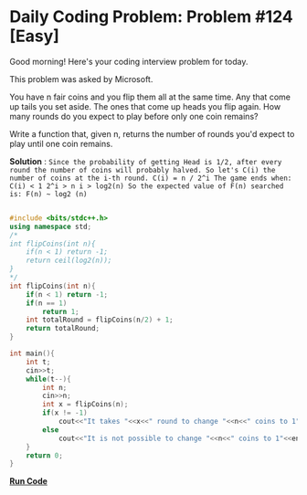 
# Daily Coding Problem: Problem #124 [Easy]

Good morning! Here's your coding interview problem for today.

This problem was asked by Microsoft.

You have n fair coins and you flip them all at the same time. Any that come up tails you set aside. The ones that come up heads you flip again. How many rounds do you expect to play before only one coin remains?

Write a function that, given n, returns the number of rounds you'd expect to play until one coin remains.

**Solution** :
    ```
    Since the probability of getting Head is 1/2, after every round the number of coins will probably halved.
    So let's C(i) the number of coins at the i-th round.
            C(i) = n / 2^i
            The game ends when: C(i) < 1
                                2^i > n
                                i > log2(n)
            So the expected value of F(n) searched is:
                                F(n) ~ log2 (n)
    ```

```cpp

#include <bits/stdc++.h>
using namespace std;
/*
int flipCoins(int n){
    if(n < 1) return -1;
    return ceil(log2(n));
}
*/
int flipCoins(int n){
    if(n < 1) return -1;
    if(n == 1)
        return 1;
    int totalRound = flipCoins(n/2) + 1;
    return totalRound;
}

int main(){
    int t;
    cin>>t;
    while(t--){
        int n;
        cin>>n;
        int x = flipCoins(n);
        if(x != -1)
            cout<<"It takes "<<x<<" round to change "<<n<<" coins to 1"<<endl;
        else 
            cout<<"It is not possible to change "<<n<<" coins to 1"<<endl;
    }
    return 0;
}

```

**[Run Code](https://ide.geeksforgeeks.org/DdA8Df61XZ)**